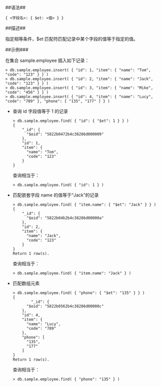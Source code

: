 
##语法##

```lang-json
{ <字段名>: { $et: <值> } }
```

##描述##

指定相等条件，$et 匹配符匹配记录中某个字段的值等于指定的值。

##示例###

在集合 sample.employee 插入如下记录：

```lang-javascript
> db.sample.employee.insert( { "id": 1, "item": { "name": "Tom",  "code": "123" } } )
> db.sample.employee.insert( { "id": 2, "item": { "name": "Jack", "code": "123" } } )
> db.sample.employee.insert( { "id": 3, "item": { "name": "Mike", "code": "456" } } )
> db.sample.employee.insert( { "id": 4, "item": { "name": "Lucy", "code": "789" }, "phone": [ "135", "177" ] } )
```

* 查询 id 字段值等于 1 的记录

  ```lang-javascript
  > db.sample.employee.find( { "id": { "$et": 1 } } )
  {
      "_id": {
        "$oid": "5822b0472b4c38286d000009"
      },
      "id": 1,
      "item": {
        "name": "Tom",
        "code": "123"
      }
  }
  ```

  查询相当于：

  ```lang-javascript
  > db.sample.employee.find( { "id": 1 } )
  ```

* 匹配嵌套字段 name 的值等于“Jack”的记录

  ```lang-javascript
  > db.sample.employee.find( { "item.name": { "$et": "Jack" } } )
  {
      "_id": {
        "$oid": "5822b04b2b4c38286d00000a"
      },
      "id": 2,
      "item": {
        "name": "Jack",
        "code": "123"
      }
  }
  Return 1 row(s).
  ```

  查询相当于：

  ```lang-javascript
  > db.sample.employee.find( { "item.name": "Jack" } )
  ```

* 匹配数组元素

  ```lang-javascript
  > db.sample.employee.find( { "phone": { "$et": "135" } } )
  {
          "_id": {
        "$oid": "5822b0562b4c38286d00000c"
      },
      "id": 4,
      "item": {
        "name": "Lucy",
        "code": "789"
      },
      "phone": [
        "135",
        "177"
      ]
  }
  Return 1 row(s).
  ```

  查询相当于：

  ```lang-javascript
  > db.sample.employee.find( { "phone": "135" } )
  ```

